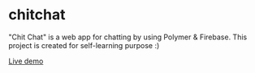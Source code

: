 # chitchat
"Chit Chat" is a web app for chatting by using Polymer &amp; Firebase. This project is created for self-learning purpose :)

<a href="https://chit.firebaseapp.com/" target="_blank">Live demo</a>
